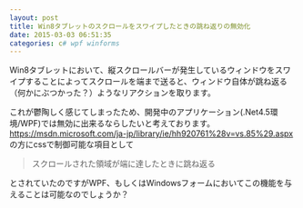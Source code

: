 ```yaml
---
layout: post
title: Win8タブレットのスクロールをスワイプしたときの跳ね返りの無効化
date: 2015-03-03 06:51:35
categories: c# wpf winforms
---
```

<p>Win8タブレットにおいて、縦スクロールバーが発生しているウィンドウをスワイプすることによってスクロールを端まで送ると、ウィンドウ自体が跳ね返る（何かにぶつかった？）ようなリアクションを取ります。</p>

<p>これが鬱陶しく感じてしまったため、開発中のアプリケーション(.Net4.5環境/WPF)では無効に出来るならしたいと考えております。<br>
<a href="https://msdn.microsoft.com/ja-jp/library/ie/hh920761%28v=vs.85%29.aspx" rel="nofollow">https://msdn.microsoft.com/ja-jp/library/ie/hh920761%28v=vs.85%29.aspx</a><br>
の方にcssで制御可能な項目として</p>

<blockquote>
  <p>スクロールされた領域が端に達したときに跳ね返る</p>
</blockquote>

<p>とされていたのですがWPF、もしくはWindowsフォームにおいてこの機能を与えることは可能なのでしょうか？</p>
